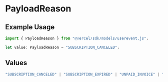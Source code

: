 # PayloadReason

## Example Usage

```typescript
import { PayloadReason } from "@vercel/sdk/models/userevent.js";

let value: PayloadReason = "SUBSCRIPTION_CANCELED";
```

## Values

```typescript
"SUBSCRIPTION_CANCELED" | "SUBSCRIPTION_EXPIRED" | "UNPAID_INVOICE" | "ENTERPRISE_TRIAL_ENDED" | "FAIR_USE_LIMITS_EXCEEDED" | "BLOCKED_FOR_PLATFORM_ABUSE"
```